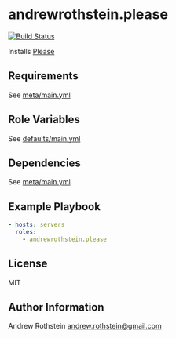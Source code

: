 andrewrothstein.please
=========
[![Build Status](https://travis-ci.org/andrewrothstein/ansible-please.svg?branch=master)](https://travis-ci.org/andrewrothstein/ansible-please)

Installs [Please](https://please.build/)

Requirements
------------

See [meta/main.yml](meta/main.yml)

Role Variables
--------------

See [defaults/main.yml](defaults/main.yml)

Dependencies
------------

See [meta/main.yml](meta/main.yml)

Example Playbook
----------------

```yml
- hosts: servers
  roles:
    - andrewrothstein.please
```

License
-------

MIT

Author Information
------------------

Andrew Rothstein <andrew.rothstein@gmail.com>

